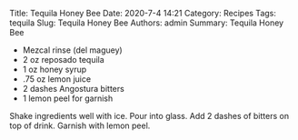 Title: Tequila Honey Bee
Date: 2020-7-4 14:21
Category: Recipes
Tags: tequila
Slug: Tequila Honey Bee
Authors: admin
Summary: Tequila Honey Bee

* Mezcal rinse (del maguey)
* 2 oz reposado tequila
* 1 oz honey syrup
* .75 oz lemon juice
* 2 dashes Angostura bitters
* 1 lemon peel for garnish

Shake ingredients well with ice. Pour into glass. Add 2 dashes of bitters on top of drink. Garnish with lemon peel.

